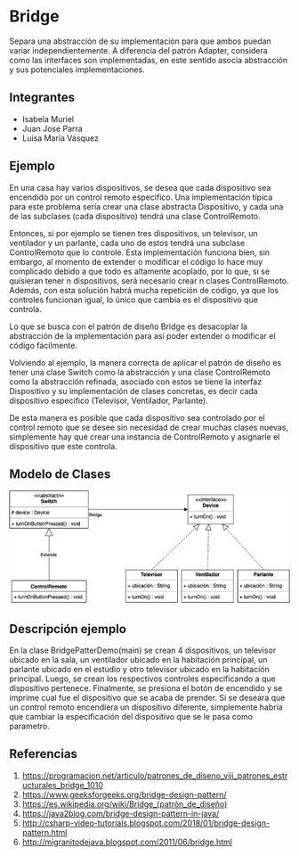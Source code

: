 # Bridge
Separa una abstracción de su implementación para que ambos puedan variar independientemente. A diferencia del patrón Adapter, considera como las interfaces son implementadas, en este sentido asocia abstracción y sus potenciales implementaciones.

## Integrantes
- Isabela Muriel
- Juan Jose Parra
- Luisa María Vásquez

## Ejemplo
En una casa hay varios dispositivos, se desea que cada dispositivo sea encendido por un control remoto especifico. Una implementación típica para este problema sería crear una clase abstracta Dispositivo, y cada una de las subclases (cada dispositivo) tendrá una clase ControlRemoto.

Entonces, si por ejemplo se tienen tres dispositivos, un televisor, un ventilador y un parlante, cada uno de estos tendrá una subclase ControlRemoto que lo controle. Esta implementación funciona bien, sin embargo, al momento de extender o modificar el código lo hace muy complicado debido a que todo es altamente acoplado, por lo que, si se quisieran tener n dispositivos, será necesario crear n clases ControlRemoto. Además, con esta solución habrá mucha repetición de código, ya que los controles funcionan igual, lo único que cambia es el dispositivo que controla.

Lo que se busca con el patrón de diseño Bridge es desacoplar la abstracción de la implementación para así poder extender o modificar el código fácilmente.

Volviendo al ejemplo, la manera correcta de aplicar el patrón de diseño es tener una clase Switch como la abstracción y una clase ControlRemoto como la abstracción refinada, asociado con estos se tiene la interfaz Dispositivo y su implementación de clases concretas, es decir cada dispositivo especifico (Televisor, Ventilador, Parlante).

De esta manera es posible que cada dispositivo sea controlado por el control remoto que se desee sin necesidad de crear muchas clases nuevas, simplemente hay que crear una instancia de ControlRemoto y asignarle el dispositivo que este controla.

## Modelo de Clases
![picture](BridgeDiagram.jpg)

## Descripción ejemplo
En la clase BridgePatterDemo(main) se crean 4 dispositivos, un televisor ubicado en la sala, un ventilador ubicado en la habitación principal, un parlante ubicado en el estudio y otro televisor ubicado en la habitación principal. Luego, se crean los respectivos controles especificando a que dispositivo pertenece. Finalmente, se presiona el botón de encendido y se imprime cual fue el dispositivo que se acaba de prender. Si se deseara que un control remoto encendiera un dispositivo diferente, simplemente habría que cambiar la especificación del dispositivo que se le pasa como parametro.

## Referencias
1.  https://programacion.net/articulo/patrones_de_diseno_viii_patrones_estructurales_bridge_1010 
2.  https://www.geeksforgeeks.org/bridge-design-pattern/ 
3.  https://es.wikipedia.org/wiki/Bridge_(patrón_de_diseño) 
4.  https://java2blog.com/bridge-design-pattern-in-java/
5.  http://csharp-video-tutorials.blogspot.com/2018/01/bridge-design-pattern.html
6.  http://migranitodejava.blogspot.com/2011/06/bridge.html
